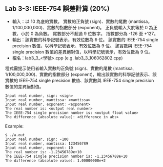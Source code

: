## Lab 3-3: IEEE-754 誤差計算 (20%)

* 輸入：以 10 為底的實數。
實數的正負號 (sign)、實數的尾數 (mantissa，1/100,000,000)、實數的指數部分 (exponent)。
正負號輸入大於等於 0 為正數，小於 0 為負數。
尾數部分不超過 9 位數字。
指數部分為 -126 至 +127。
* 輸出：該實數的科學記號表示，有效位數為 9 位。
該實數的 IEEE-754 single precision 數值，以科學記號表示，有效位數為 9 位。
該實數與 IEEE-754 single precision 數值的差異絕對值，以科學記號表示，有效位數為 9 位。
* 檔名：lab3_3_<學號>.cpp (e.g. lab3_3_106062802.cpp)

程式需提示使用者輸入實數的正負號 (sign)、實數的尾數 (mantissa, 1/100,000,000)、實數的指數部分 (exponent)，輸出該實數的科學記號表示、該實數的 IEEE-754 single precision 數值、該實數與 IEEE-754 single precision 數值的差異絕對值。

```text
Input real number, sign: <sign>
Input real number, mantissa: <mantissa>
Input real number, exponent: <exponent>
The real number is: <output real number>
The IEEE-754 single precision number is: <output float value>
The difference (absolute value): <difference in abs>
```

Example:

```console
$ ./a.out
Input real number, sign: -100
Input real number, mantissa: 123456789
Input real number, exponent: 10
The real number is: -1.23456789e+10
The IEEE-754 single precision number is: -1.23456788e+10
The difference (absolute value): 1.00000000e+2
```